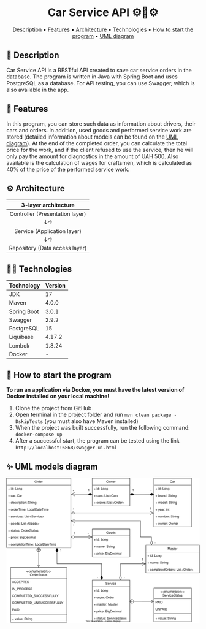 <h1 align="center">
  Car Service API ⚙️🚗⚙️
</h1>

<p align="center">
  <a href="#-description">Description</a> •
  <a href="#-features">Features</a> •
  <a href="#-architecture">Architecture</a> •
  <a href="#-technologies">Technologies</a> •
  <a href="#-how-to-start-the-program">How to start the program</a> •
  <a href="#-uml-models-diagram">UML diagram</a>
</p>

## 📃 Description
Car Service API is a RESTful API created to save car service orders in the database. The program is written in Java with Spring Boot and uses PostgreSQL as a database. For API testing, you can use Swagger, which is also available in the app.

## 🚀 Features
In this program, you can store such data as information about drivers, their cars and orders. In addition, used goods and performed service work are stored (detailed information about models can be found on the [UML diagram](#-uml-models-diagram)). At the end of the completed order, you can calculate the total price for the work, and if the client refused to use the service, then he will only pay the amount for diagnostics in the amount of UAH 500. Also available is the calculation of wages for craftsmen, which is calculated as 40% of the price of the performed service work.

## ⚙ Architecture
|       3-layer architecture       |
|:--------------------------------:|
|  Controller (Presentation layer) |
|                ↓↑                |
|    Service (Application layer)   |
|                ↓↑                |
|  Repository (Data access layer)  |

## 🧑‍💻 Technologies
| Technology             | Version |
|:-----------------------|:--------|
| JDK                    | 17      |
| Maven                  | 4.0.0   |
| Spring Boot            | 3.0.1   |
| Swagger                | 2.9.2   |
| PostgreSQL             | 15      |
| Liquibase              | 4.17.2  |
| Lombok                 | 1.8.24  |
| Docker                 | -       |

## 📎 How to start the program
**To run an application via Docker, you must have the latest version of Docker installed on your local machine!**
1. Clone the project from GitHub
2. Open terminal in the project folder and run `mvn clean package -DskipTests` (you must also have Maven installed)
3. When the project was built successfully, run the following command: `docker-compose up`
4. After a successful start, the program can be tested using the link `http://localhost:6868/swagger-ui.html`

## ✨ UML models diagram
![UML diagram](images/uml.svg)
